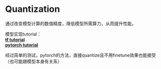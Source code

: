 # Quantization

通过改变模型计算的数值精度，降低模型所需算力，从而提升性能。

模型实现tutorial：  
[**tf tutorial**](https://www.tensorflow.org/performance/quantization)  
[**pytorch tutorial**](https://pytorch.org/docs/stable/quantization.html)

经过简单的测试，pytorch的方法，直接quantize且不用finetune效果也能接受（也可能跟模型本身有关系）

